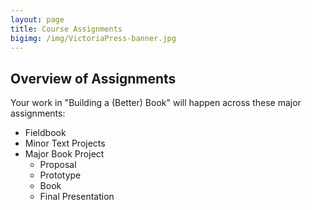 ```yaml
---
layout: page
title: Course Assignments
bigimg: /img/VictoriaPress-banner.jpg
---
```


## Overview of Assignments

Your work in "Building a (Better) Book" will happen across these major assignments:

+ Fieldbook
+ Minor Text Projects
+ Major Book Project 
    + Proposal
    + Prototype
    + Book
    + Final Presentation

